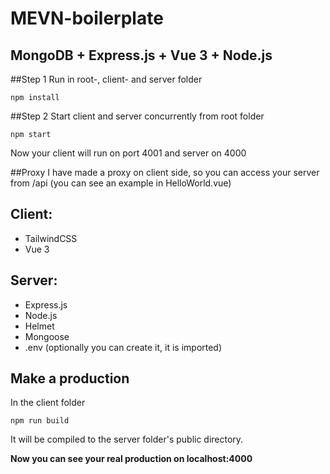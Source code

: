 # MEVN-boilerplate

## MongoDB + Express.js + Vue 3 + Node.js

##Step 1
Run in root-, client- and server folder
```
npm install 
```
##Step 2
Start client and server concurrently from root folder
```
npm start
```
Now your client will run on port 4001 and server on 4000

##Proxy
I have made a proxy on client side, so you can access your server from /api (you can see an example in HelloWorld.vue)

## Client:
* TailwindCSS
* Vue 3

## Server:
* Express.js
* Node.js
* Helmet
* Mongoose
* .env (optionally you can create it, it is imported)

## Make a production
In the client folder
```
npm run build
```
It will be compiled to the server folder's public directory.

**Now you can see your real production on localhost:4000**
